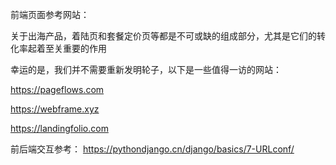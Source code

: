 前端页面参考网站：

关于出海产品，着陆页和套餐定价页等都是不可或缺的组成部分，尤其是它们的转化率起着至关重要的作用

幸运的是，我们并不需要重新发明轮子，以下是一些值得一访的网站：

https://pageflows.com

https://webframe.xyz

https://landingfolio.com


前后端交互参考：
https://pythondjango.cn/django/basics/7-URLconf/
